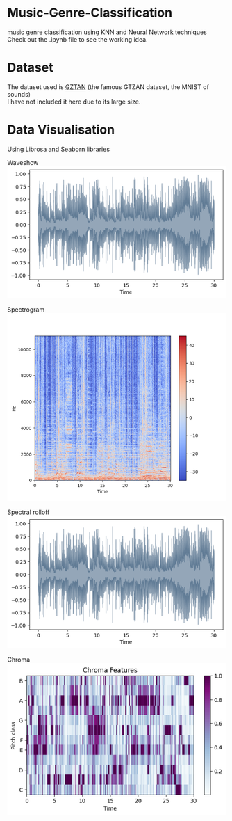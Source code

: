 # Music-Genre-Classification
music genre classification using KNN and Neural Network techniques  
Check out the .ipynb file to see the working idea.

# Dataset
The dataset used is [GZTAN](https://www.kaggle.com/datasets/andradaolteanu/gtzan-dataset-music-genre-classification) (the famous GTZAN dataset, the MNIST of sounds)  
I have not included it here due to its large size.  

# Data Visualisation
Using Librosa and Seaborn libraries  

Waveshow  
![waveform-plot](Images/waveshow.png)

Spectrogram  
![waveform-plot](Images/spectrogram.png)  

Spectral rolloff  
![waveform-plot](Images/waveshow.png)  

Chroma  
![waveform-plot](Images/chroma.png)








